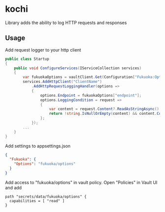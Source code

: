 # kochi
Library adds the ability to log HTTP requests and responses

## Usage
Add request logger to your http client
```csharp
public class Startup
{
    public void ConfigureServices(IServiceCollection services)
    {
        var fukuokaOptions = vaultClient.Get(Configuration["Fukuoka:Options"]).GetAwaiter().GetResult(); 
        services.AddHttpClient("ClientName")
            .AddHttpRequestLoggingHandler(options =>
            {
                options.Endpoint = fukuokaOptions["endpoint"];
                options.LoggingCondition = request =>
                {
                    var content = request.Content?.ReadAsStringAsync().GetAwaiter().GetResult();
                    return !string.IsNullOrEmpty(content) && content.Contains("HotelBookingRequest");
                };
            });
        ...
    }
}
```
Add settings to appsettings.json
```json
{
  "Fukuoka": {
    "Options": "fukuoka/options"
  }
}
```
Add access to "fukuoka/options" in vault policy. Open "Policies" in Vault UI and add
```hcl
path "secrets/data/fukuoka/options" {
  capabilities = [ "read" ]
}
```

